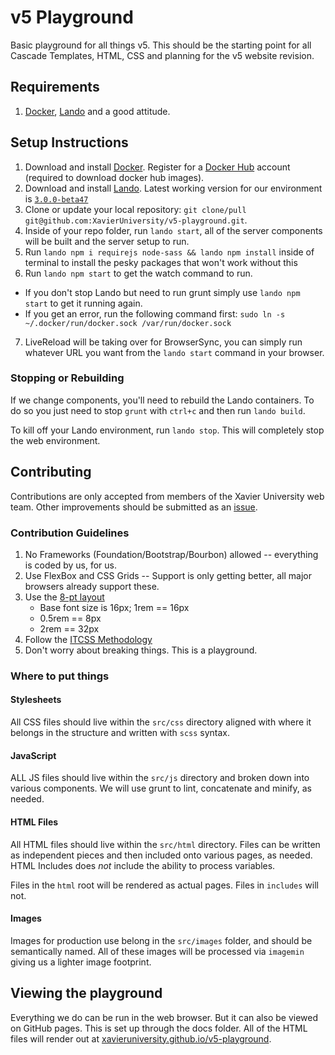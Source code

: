 # v5 Playground

Basic playground for all things v5. This should be the starting point for all Cascade
Templates, HTML, CSS and planning for the v5 website revision.

## Requirements

1. [Docker](https://www.docker.com), [Lando](https://docs.devwithlando.io) and a good attitude.

## Setup Instructions

1. Download and install [Docker](https://www.docker.com). Register for a [Docker Hub](https://hub.docker.com) account (required to download docker hub images).
2. Download and install [Lando](https://docs.devwithlando.io/installation/macos.html). Latest working version for our environment is [`3.0.0-beta47`](https://github.com/lando/lando/releases/tag/v3.0.0-beta.47)
3. Clone or update your local repository: `git clone/pull git@github.com:XavierUniversity/v5-playground.git`.
4. Inside of your repo folder, run `lando start`, all of the server components will be built and the server setup to run.
5. Run `lando npm i requirejs node-sass && lando npm install` inside of terminal to install the pesky packages that won't work without this
6. Run `lando npm start` to get the watch command to run. 
  - If you don't stop Lando but need to run grunt simply use `lando npm start` to get it running again.
  - If you get an error, run the following command first: `sudo ln -s ~/.docker/run/docker.sock /var/run/docker.sock` 
7. LiveReload will be taking over for BrowserSync, you can simply run whatever URL you want from the `lando start` command in your browser.

### Stopping or Rebuilding

If we change components, you'll need to rebuild the Lando containers. To do so you just need to stop `grunt` with `ctrl+c` and then run `lando build`. 

To kill off your Lando environment, run `lando stop`. This will completely stop the web environment.

## Contributing

Contributions are only accepted from members of the Xavier University web team. Other improvements should be submitted as an [issue](https://github.com/XavierUniversity/v5-playground/issues).

### Contribution Guidelines

1. No Frameworks (Foundation/Bootstrap/Bourbon) allowed -- everything is coded by us, for us.
2. Use FlexBox and CSS Grids -- Support is only getting better, all major browsers already support these.
3. Use the [8-pt layout](https://blog.prototypr.io/the-8pt-grid-consistent-spacing-in-ui-design-with-sketch-577e4f0fd520)
    * Base font size is 16px; 1rem == 16px
    * 0.5rem == 8px
    * 2rem == 32px
4. Follow the [ITCSS Methodology](https://blog.codeminer42.com/how-to-organize-your-styles-with-itcss-3787cbc6dcbf)
5. Don't worry about breaking things. This is a playground.

### Where to put things

#### Stylesheets 

All CSS files should live within the `src/css` directory aligned with where it belongs in the structure and written with `scss` syntax.

#### JavaScript

ALL JS files should live within the `src/js` directory and broken down into various components. We will use grunt
to lint, concatenate and minify, as needed.

#### HTML Files

All HTML files should live within the `src/html` directory. Files can be written as independent pieces
and then included onto various pages, as needed. HTML Includes does *not* include the ability to process
variables.

Files in the `html` root will be rendered as actual pages. Files in `includes` will not.

#### Images 

Images for production use belong in the `src/images` folder, and should be semantically named. All of these
images will be processed via `imagemin` giving us a lighter image footprint. 

## Viewing the playground

Everything we do can be run in the web browser. But it can also be viewed on GitHub pages.
This is set up through the docs folder. All of the HTML files will render out at [xavieruniversity.github.io/v5-playground](https://xavieruniversity.github.io/v5-playground/).
